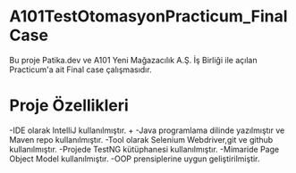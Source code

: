# A101TestOtomasyonPracticum_FinalCase
Bu proje Patika.dev ve A101 Yeni Mağazacılık A.Ş. İş Birliği ile açılan Practicum'a ait Final case çalışmasıdır.

# Proje Özellikleri
-IDE olarak IntelliJ kullanılmıştır.                                                                                                                                     + -Java programlama dilinde yazılmıştır ve Maven repo kullanılmıştır.
-Tool olarak Selenium Webdriver,git ve github kullanılmıştır.
-Projede TestNG kütüphanesi kullanılmıştır.
-Mimaride Page Object Model kullanılmıştır.
-OOP prensiplerine uygun geliştirilmiştir.

